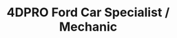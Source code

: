 ---
title: "4DPRO Ford Car Specialist / Mechanic"
url: /cainta/4dpro-ford-car-specialist-mechanic/
shop: car repair
---
